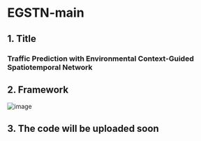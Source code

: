 # EGSTN-main

## 1. Title

### Traffic Prediction with Environmental Context-Guided Spatiotemporal Network

## 2. Framework
![image](Fig2(1).png)        

## 3. The code will be uploaded soon
